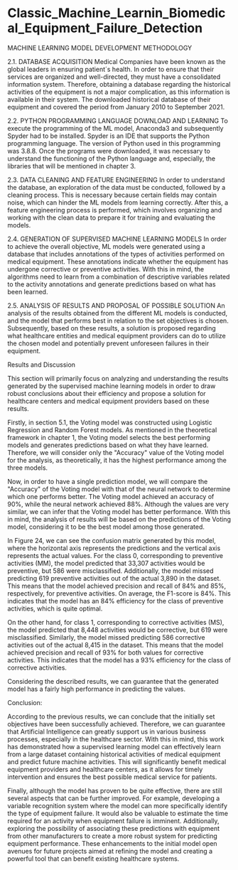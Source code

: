 # Classic_Machine_Learnin_Biomedical_Equipment_Failure_Detection

MACHINE LEARNING MODEL DEVELOPMENT METHODOLOGY

2.1. DATABASE ACQUISITION
Medical Companies have been known as the global leaders in ensuring patient´s health. In order to ensure that their services are organized and well-directed, they must have a consolidated information system. Therefore, obtaining a database regarding the historical activities of the equipment is not a major complication, as this information is available in their system. The downloaded historical database of their equipment and covered the period from January 2010 to September 2021.

2.2. PYTHON PROGRAMMING LANGUAGE DOWNLOAD AND LEARNING
To execute the programming of the ML model, Anaconda3 and subsequently Spyder had to be installed. Spyder is an IDE that supports the Python programming language. The version of Python used in this programming was 3.8.8. Once the programs were downloaded, it was necessary to understand the functioning of the Python language and, especially, the libraries that will be mentioned in chapter 3.

2.3. DATA CLEANING AND FEATURE ENGINEERING
In order to understand the database, an exploration of the data must be conducted, followed by a cleaning process. This is necessary because certain fields may contain noise, which can hinder the ML models from learning correctly. After this, a feature engineering process is performed, which involves organizing and working with the clean data to prepare it for training and evaluating the models.

2.4. GENERATION OF SUPERVISED MACHINE LEARNING MODELS
In order to achieve the overall objective, ML models were generated using a database that includes annotations of the types of activities performed on medical equipment. These annotations indicate whether the equipment has undergone corrective or preventive activities. With this in mind, the algorithms need to learn from a combination of descriptive variables related to the activity annotations and generate predictions based on what has been learned.

2.5. ANALYSIS OF RESULTS AND PROPOSAL OF POSSIBLE SOLUTION
An analysis of the results obtained from the different ML models is conducted, and the model that performs best in relation to the set objectives is chosen. Subsequently, based on these results, a solution is proposed regarding what healthcare entities and medical equipment providers can do to utilize the chosen model and potentially prevent unforeseen failures in their equipment.

Results and Discussion

This section will primarily focus on analyzing and understanding the results generated by the supervised machine learning models in order to draw robust conclusions about their efficiency and propose a solution for healthcare centers and medical equipment providers based on these results.

Firstly, in section 5.1, the Voting model was constructed using Logistic Regression and Random Forest models. As mentioned in the theoretical framework in chapter 1, the Voting model selects the best performing models and generates predictions based on what they have learned. Therefore, we will consider only the "Accuracy" value of the Voting model for the analysis, as theoretically, it has the highest performance among the three models.

Now, in order to have a single prediction model, we will compare the "Accuracy" of the Voting model with that of the neural network to determine which one performs better. The Voting model achieved an accuracy of 90%, while the neural network achieved 88%. Although the values are very similar, we can infer that the Voting model has better performance. With this in mind, the analysis of results will be based on the predictions of the Voting model, considering it to be the best model among those generated.

In Figure 24, we can see the confusion matrix generated by this model, where the horizontal axis represents the predictions and the vertical axis represents the actual values. For the class 0, corresponding to preventive activities (MM), the model predicted that 33,307 activities would be preventive, but 586 were misclassified. Additionally, the model missed predicting 619 preventive activities out of the actual 3,890 in the dataset. This means that the model achieved precision and recall of 84% and 85%, respectively, for preventive activities. On average, the F1-score is 84%. This indicates that the model has an 84% efficiency for the class of preventive activities, which is quite optimal.

On the other hand, for class 1, corresponding to corrective activities (MS), the model predicted that 8,448 activities would be corrective, but 619 were misclassified. Similarly, the model missed predicting 586 corrective activities out of the actual 8,415 in the dataset. This means that the model achieved precision and recall of 93% for both values for corrective activities. This indicates that the model has a 93% efficiency for the class of corrective activities.

Considering the described results, we can guarantee that the generated model has a fairly high performance in predicting the values.

Conclusion:

According to the previous results, we can conclude that the initially set objectives have been successfully achieved. Therefore, we can guarantee that Artificial Intelligence can greatly support us in various business processes, especially in the healthcare sector. With this in mind, this work has demonstrated how a supervised learning model can effectively learn from a large dataset containing historical activities of medical equipment and predict future machine activities. This will significantly benefit medical equipment providers and healthcare centers, as it allows for timely intervention and ensures the best possible medical service for patients.

Finally, although the model has proven to be quite effective, there are still several aspects that can be further improved. For example, developing a variable recognition system where the model can more specifically identify the type of equipment failure. It would also be valuable to estimate the time required for an activity when equipment failure is imminent. Additionally, exploring the possibility of associating these predictions with equipment from other manufacturers to create a more robust system for predicting equipment performance. These enhancements to the initial model open avenues for future projects aimed at refining the model and creating a powerful tool that can benefit existing healthcare systems.
